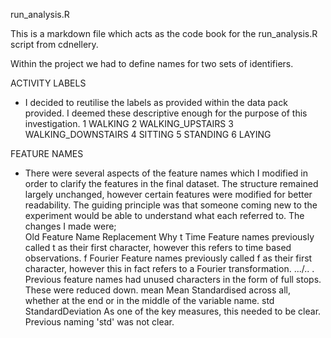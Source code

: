 run_analysis.R

This is a markdown file which acts as the code book for the run_analysis.R script from cdnellery.

Within the project we had to define names for two sets of identifiers.

ACTIVITY LABELS
- I decided to reutilise the labels as provided within the data pack provided. I deemed these descriptive enough for the purpose of this investigation.
	1	WALKING
	2	WALKING_UPSTAIRS
	3	WALKING_DOWNSTAIRS
	4	SITTING
	5	STANDING
	6	LAYING

FEATURE NAMES
- There were several aspects of the feature names which I modified in order to clarify the features in the final dataset. The structure remained largely unchanged, however certain features were modified for better readability. The guiding principle was that someone coming new to the experiment would be able to understand what each referred to. The changes I made were;	
Old Feature Name	Replacement		Why
t			Time			Feature names previously called t as their first character, however this refers to time based observations.
f			Fourier			Feature names previously called f as their first character, however this in fact refers to a Fourier transformation.
.../..			.			Previous feature names had unused characters in the form of full stops. These were reduced down.
mean			Mean			Standardised across all, whether at the end or in the middle of the variable name.
std			StandardDeviation	As one of the key measures, this needed to be clear. Previous naming 'std' was not clear.
	